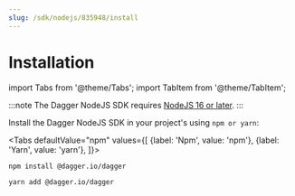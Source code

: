 ```yaml
---
slug: /sdk/nodejs/835948/install
---
```



# Installation

import Tabs from '@theme/Tabs';
import TabItem from '@theme/TabItem';

:::note
The Dagger NodeJS SDK requires [NodeJS 16 or later](https://nodejs.org/en/download/).
:::

Install the Dagger NodeJS SDK in your project's using `npm or yarn`:

<Tabs
defaultValue="npm"
values={[
{label: 'Npm', value: 'npm'},
{label: 'Yarn', value: 'yarn'},
]}>

<TabItem value="npm">

```shell
npm install @dagger.io/dagger
```

</TabItem>

<TabItem value="yarn">

```shell
yarn add @dagger.io/dagger
```

</TabItem>

</Tabs>
